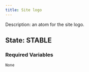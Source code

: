 ```yaml
---
title: Site logo
---
```

Description: an atom for the site logo.
## State: STABLE
### Required Variables
~~~
None
~~~